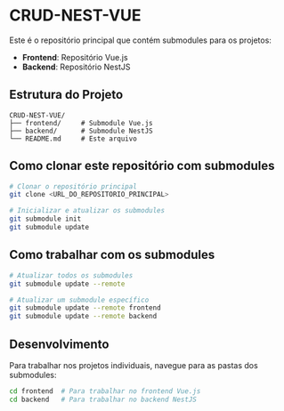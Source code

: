 # CRUD-NEST-VUE

Este é o repositório principal que contém submodules para os projetos:

- **Frontend**: Repositório Vue.js
- **Backend**: Repositório NestJS

## Estrutura do Projeto

```
CRUD-NEST-VUE/
├── frontend/     # Submodule Vue.js
├── backend/      # Submodule NestJS
└── README.md     # Este arquivo
```

## Como clonar este repositório com submodules

```bash
# Clonar o repositório principal
git clone <URL_DO_REPOSITORIO_PRINCIPAL>

# Inicializar e atualizar os submodules
git submodule init
git submodule update
```

## Como trabalhar com os submodules

```bash
# Atualizar todos os submodules
git submodule update --remote

# Atualizar um submodule específico
git submodule update --remote frontend
git submodule update --remote backend
```

## Desenvolvimento

Para trabalhar nos projetos individuais, navegue para as pastas dos submodules:

```bash
cd frontend  # Para trabalhar no frontend Vue.js
cd backend   # Para trabalhar no backend NestJS
``` 